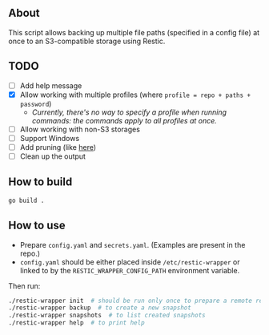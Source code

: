 ## About

This script allows backing up multiple file paths (specified in a config file) at once to an S3-compatible storage using Restic.

## TODO
- [ ] Add help message
- [x] Allow working with multiple profiles (where `profile = repo + paths + password`)
    - *Currently, there's no way to specify a profile when running commands: the commands apply to all profiles at once.*
- [ ] Allow working with non-S3 storages
- [ ] Support Windows
- [ ] Add pruning (like [here](https://pypi.org/project/runrestic/))
- [ ] Clean up the output

## How to build

```bash
go build .
```

## How to use

- Prepare `config.yaml` and `secrets.yaml`. (Examples are present in the repo.)
- `config.yaml` should be either placed inside `/etc/restic-wrapper` or linked to by the `RESTIC_WRAPPER_CONFIG_PATH` environment variable.

Then run:
```bash
./restic-wrapper init  # should be run only once to prepare a remote repository
./restic-wrapper backup  # to create a new snapshot
./restic-wrapper snapshots  # to list created snapshots
./restic-wrapper help  # to print help
```